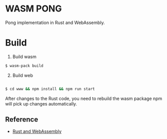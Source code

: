 # WASM PONG

Pong implementation in Rust and WebAssembly.

# Build

1. Build wasm

```bash 
$ wasm-pack build
```

2. Build web

```bash

$ cd www && npm install && npm run start
```

After changes to the Rust code, you need to rebuild the wasm package npm will pick up changes automatically.

## Reference

+ [Rust and WebAssembly](https://rustwasm.github.io/docs/book/)
